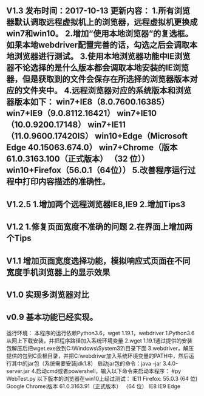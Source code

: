 V1.3
发布时间：2017-10-13
更新内容：
1.所有浏览器默认调取远程虚拟机上的浏览器，远程虚拟机更换成win7和win10。
2.增加“使用本地浏览器”的复选框。如果本地webdriver配置完善的话，勾选之后会调取本地浏览器进行测试。
3.使用本地浏览器功能中IE浏览器不论选择的是什么版本都会调取本地安装的IE浏览器，但是获取到的文件会保存在所选择的浏览器版本对应的文件夹中。
4.远程浏览器对应的系统版本和浏览器版本如下：
win7+IE8（8.0.7600.16385）
win7+IE9（9.0.8112.16421）
win7+IE10（10.0.9200.17148）
win7+IE11（11.0.9600.17420IS）
win10+Edge（Microsoft Edge 40.15063.674.0）
win7+Chrome（版本 61.0.3163.100（正式版本） （32 位））
win10+Firefox（56.0.1（64位））
5.改善程序运行过程中打印内容描述的准确性。
-------------------------
V1.2.5
1.增加两个远程浏览器IE8,IE9
2.增加Tips3
-------------------------
V1.2
1.修复页面宽度不准确的问题
2.在界面上增加两个Tips
-------------------------
V1.1
增加页面宽度选择功能，模拟响应式页面在不同宽度手机浏览器上的显示效果
-------------------------
V1.0
实现多浏览器对比
-------------------------
v0.9
基本功能已经实现。
-------------------------
运行环境：
本程序的运行依赖Python3.6，wget 1.19.1，webdriver
1.Python3.6 从网上下载安装，并把程序路径加入系统环境变量
2.wget 1.19.1通过提供的安装包解压后把wget.exe放到C:\Windows\System32\目录下面
3.webdriver，解压提供的包到C盘根目录，并把C:\webdriver加入系统环境变量的PATH中，然后运行其中的jar包（系统需要安装jdk1.8）
启动jar包的命令：java -jar 3.4.0-server.jar
4.启动cmd或者powershell，输入以下命令来启动本程序：
#py WebTest.py
以下版本的浏览器在win10上经过测试：
IE11
Firefox: 55.0.3 (64 位)
Google Chrome:版本 61.0.3163.91（正式版本） （64 位）
IE8
IE9
Edge
